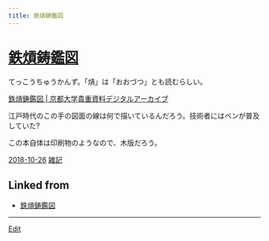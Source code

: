 ```yaml
---
title: 鉄熕鋳鑑図
---
```

# [鉄熕鋳鑑図](/鉄熕鋳鑑図)

てっこうちゅうかんず。「熕」は「おおづつ」とも読むらしい。

[鉄熕鋳鑑図 | 京都大学貴重資料デジタルアーカイブ](https://rmda.kulib.kyoto-u.ac.jp/item/rb00000071#?c=0&m=0&s=0&cv=0&r=0&xywh=-1739%2C966%2C6549%2C544)

江戸時代のこの手の図面の線は何で描いているんだろう。技術者にはペンが普及していた?

この本自体は印刷物のようなので、木版だろう。



[2018-10-26](/2018-10-26) [雑記](/雑記)



## Linked from

* [鉄熕鋳鑑図](/鉄熕鋳鑑図)


----
[Edit](https://github.com/vitroid/vitroid.github.io/edit/master/MD/鉄熕鋳鑑図.md)
